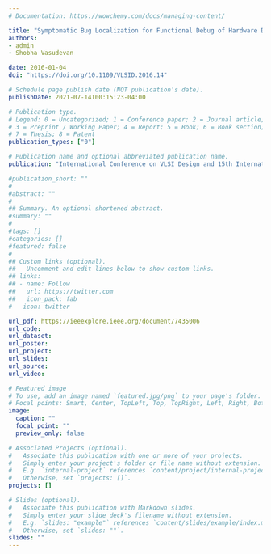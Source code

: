 ```yaml
---
# Documentation: https://wowchemy.com/docs/managing-content/

title: "Symptomatic Bug Localization for Functional Debug of Hardware Designs"
authors:
- admin
- Shobha Vasudevan

date: 2016-01-04
doi: "https://doi.org/10.1109/VLSID.2016.14"

# Schedule page publish date (NOT publication's date).
publishDate: 2021-07-14T00:15:23-04:00

# Publication type.
# Legend: 0 = Uncategorized; 1 = Conference paper; 2 = Journal article;
# 3 = Preprint / Working Paper; 4 = Report; 5 = Book; 6 = Book section;
# 7 = Thesis; 8 = Patent
publication_types: ["0"]

# Publication name and optional abbreviated publication name.
publication: "International Conference on VLSI Design and 15th International Conference on Embedded Systems (VLSID)"

#publication_short: ""
#
#abstract: ""
#
## Summary. An optional shortened abstract.
#summary: ""
#
#tags: []
#categories: []
#featured: false
#
## Custom links (optional).
##   Uncomment and edit lines below to show custom links.
## links:
## - name: Follow
##   url: https://twitter.com
##   icon_pack: fab
#   icon: twitter

url_pdf: https://ieeexplore.ieee.org/document/7435006
url_code:
url_dataset:
url_poster:
url_project:
url_slides:
url_source:
url_video:

# Featured image
# To use, add an image named `featured.jpg/png` to your page's folder. 
# Focal points: Smart, Center, TopLeft, Top, TopRight, Left, Right, BottomLeft, Bottom, BottomRight.
image:
  caption: ""
  focal_point: ""
  preview_only: false

# Associated Projects (optional).
#   Associate this publication with one or more of your projects.
#   Simply enter your project's folder or file name without extension.
#   E.g. `internal-project` references `content/project/internal-project/index.md`.
#   Otherwise, set `projects: []`.
projects: []

# Slides (optional).
#   Associate this publication with Markdown slides.
#   Simply enter your slide deck's filename without extension.
#   E.g. `slides: "example"` references `content/slides/example/index.md`.
#   Otherwise, set `slides: ""`.
slides: ""
---
```


